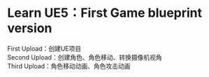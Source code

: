 Learn UE5：First Game blueprint version
==========================
First Upload：创建UE项目  
Second Upload：创建角色、角色移动、转换摄像机视角  
Third Upload：角色移动动画、角色攻击动画  

